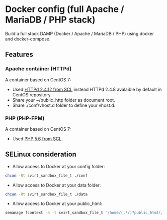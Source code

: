 # Docker config (full Apache / MariaDB / PHP stack)
Build a full stack DAMP (Docker / Apache / MariaDB / PHP) using docker and docker-compose.

## Features
### Apache container (HTTPd)
A container based on CentOS 7:
* Used [HTTPd 2.4.12 from SCL](https://www.softwarecollections.org/en/scls/rhscl/httpd24/) instead HTTPd 2.4.8 avalaible by default in CentOS repository.
* Share your ~/public_http folder as document root.
* Share ./conf/vhost.d folder to define your vhost.d.

### PHP (PHP-FPM)
A container based on CentOS 7:
* Used [PHP 5.6 from SCL](https://www.softwarecollections.org/en/scls/rhscl/rh-php56/).

## SELinux consideration
* Allow access to Docker at your config folder:
~~~bash
chcon -Rt svirt_sandbox_file_t ./conf
~~~
* Allow access to Docker at your data folder:
~~~bash
chcon -Rt svirt_sandbox_file_t ./data
~~~
* Allow access to Docker at your public_html:
~~~bash
semanage fcontext -a -t svirt_sandbox_file_t '/home/(.*/)?public_html(/.*)?'
~~~